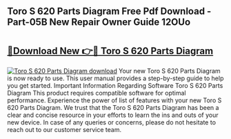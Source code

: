 ## Toro S 620 Parts Diagram Free Pdf Download - Part-05B New Repair Owner Guide 12OUo

# <h2><a href="http://dfqffa.blite.top/?on=Toro+S+620+Parts+Diagram">🔗Download New 👉🔴 Toro S 620 Parts Diagram</a></h2>

[![Toro S 620 Parts Diagram download](https://i.imgur.com/lujVjoI.png)](http://dfqffa.blite.top/?on=Toro+S+620+Parts+Diagram)
Your new Toro S 620 Parts Diagram is now ready to use. This user manual provides a step-by-step guide to help you get started. Important Information Regarding Software Toro S 620 Parts Diagram This product requires compatible software for optimal performance. Experience the power of list of features with your new Toro S 620 Parts Diagram. We trust that the Toro S 620 Parts Diagram has been a clear and concise resource in your efforts to learn the ins and outs of your new device. In case of any queries or concerns, please do not hesitate to reach out to our customer service team.
